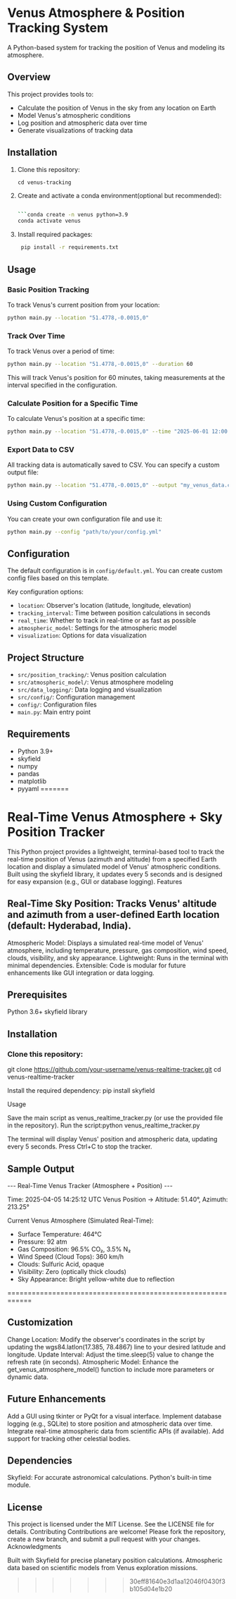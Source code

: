 # Venus Atmosphere & Position Tracking System

A Python-based system for tracking the position of Venus and modeling its atmosphere.

## Overview

This project provides tools to:

- Calculate the position of Venus in the sky from any location on Earth
- Model Venus's atmospheric conditions
- Log position and atmospheric data over time
- Generate visualizations of tracking data

## Installation

1. Clone this repository:

   ```git clone https://github.com/PranavTamada/Venus-Tracking.git
   cd venus-tracking
   ```

2. Create and activate a conda environment(optional but recommended):

   ```bash

   ```conda create -n venus python=3.9
   conda activate venus
   ```

3. Install required packages:

   ```bash
    pip install -r requirements.txt
   ```

## Usage

### Basic Position Tracking

To track Venus's current position from your location:

```bash
python main.py --location "51.4778,-0.0015,0"
```

### Track Over Time

To track Venus over a period of time:

```bash
python main.py --location "51.4778,-0.0015,0" --duration 60
```

This will track Venus's position for 60 minutes, taking measurements at the interval specified in the configuration.

### Calculate Position for a Specific Time

To calculate Venus's position at a specific time:

```bash
python main.py --location "51.4778,-0.0015,0" --time "2025-06-01 12:00:00"
```

### Export Data to CSV

All tracking data is automatically saved to CSV. You can specify a custom output file:

```bash
python main.py --location "51.4778,-0.0015,0" --output "my_venus_data.csv"
```

### Using Custom Configuration

You can create your own configuration file and use it:

```bash
python main.py --config "path/to/your/config.yml"
```

## Configuration

The default configuration is in `config/default.yml`. You can create custom config files based on this template.

Key configuration options:

- `location`: Observer's location (latitude, longitude, elevation)
- `tracking_interval`: Time between position calculations in seconds
- `real_time`: Whether to track in real-time or as fast as possible
- `atmospheric_model`: Settings for the atmospheric model
- `visualization`: Options for data visualization

## Project Structure

- `src/position_tracking/`: Venus position calculation
- `src/atmospheric_model/`: Venus atmosphere modeling
- `src/data_logging/`: Data logging and visualization
- `src/config/`: Configuration management
- `config/`: Configuration files
- `main.py`: Main entry point

## Requirements

- Python 3.9+
- skyfield
- numpy
- pandas
- matplotlib
- pyyaml
=======
# Real-Time Venus Atmosphere + Sky Position Tracker
This Python project provides a lightweight, terminal-based tool to track the real-time position of Venus (azimuth and altitude) from a specified Earth location and display a simulated model of Venus' atmospheric conditions. Built using the skyfield library, it updates every 5 seconds and is designed for easy expansion (e.g., GUI or database logging).
Features

## Real-Time Sky Position: Tracks Venus' altitude and azimuth from a user-defined Earth location (default: Hyderabad, India).
Atmospheric Model: Displays a simulated real-time model of Venus' atmosphere, including temperature, pressure, gas composition, wind speed, clouds, visibility, and sky appearance.
Lightweight: Runs in the terminal with minimal dependencies.
Extensible: Code is modular for future enhancements like GUI integration or data logging.

## Prerequisites

Python 3.6+
skyfield library

## Installation

### Clone this repository:
git clone https://github.com/your-username/venus-realtime-tracker.git
cd venus-realtime-tracker

Install the required dependency:
pip install skyfield



Usage

Save the main script as venus_realtime_tracker.py (or use the provided file in the repository).
Run the script:python venus_realtime_tracker.py


The terminal will display Venus' position and atmospheric data, updating every 5 seconds.
Press Ctrl+C to stop the tracker.

## Sample Output
--- Real-Time Venus Tracker (Atmosphere + Position) ---

Time: 2025-04-05 14:25:12 UTC
Venus Position → Altitude: 51.40°, Azimuth: 213.25°

Current Venus Atmosphere (Simulated Real-Time):
 - Surface Temperature: 464°C
 - Pressure: 92 atm
 - Gas Composition: 96.5% CO₂, 3.5% N₂
 - Wind Speed (Cloud Tops): 360 km/h
 - Clouds: Sulfuric Acid, opaque
 - Visibility: Zero (optically thick clouds)
 - Sky Appearance: Bright yellow-white due to reflection

============================================================

## Customization

Change Location: Modify the observer's coordinates in the script by updating the wgs84.latlon(17.385, 78.4867) line to your desired latitude and longitude.
Update Interval: Adjust the time.sleep(5) value to change the refresh rate (in seconds).
Atmospheric Model: Enhance the get_venus_atmosphere_model() function to include more parameters or dynamic data.

## Future Enhancements

Add a GUI using tkinter or PyQt for a visual interface.
Implement database logging (e.g., SQLite) to store position and atmospheric data over time.
Integrate real-time atmospheric data from scientific APIs (if available).
Add support for tracking other celestial bodies.

## Dependencies

Skyfield: For accurate astronomical calculations.
Python's built-in time module.

## License
This project is licensed under the MIT License. See the LICENSE file for details.
Contributing
Contributions are welcome! Please fork the repository, create a new branch, and submit a pull request with your changes.
Acknowledgments

Built with Skyfield for precise planetary position calculations.
Atmospheric data based on scientific models from Venus exploration missions.


>>>>>>> 30eff81640e3d1aa12046f0430f3b105d04e1b20
